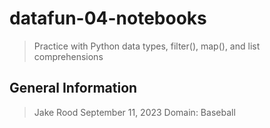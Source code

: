 # datafun-04-notebooks

> Practice with Python data types, filter(), map(), and list comprehensions

## General Information
> Jake Rood
> September 11, 2023
> Domain: Baseball